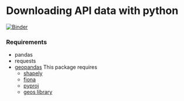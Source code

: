 # Downloading API data with python

[![Binder](https://mybinder.org/badge_logo.svg)](https://mybinder.org/v2/gh/adrian-soto/api-lesson/master)

### Requirements
- pandas
- requests
- [geopandas](http://geopandas.org/install.html)
  This package requires
  - [shapely](https://shapely.readthedocs.io/en/latest/project.html#installing-shapely-1-6)
  - [fiona](https://fiona.readthedocs.io/en/latest/README.html#installation)
  - [pyproj](https://github.com/pyproj4/pyproj)
  - [geos library](https://stackoverflow.com/questions/12578471/oserror-geos-c-could-not-be-found-when-installing-shapely)

